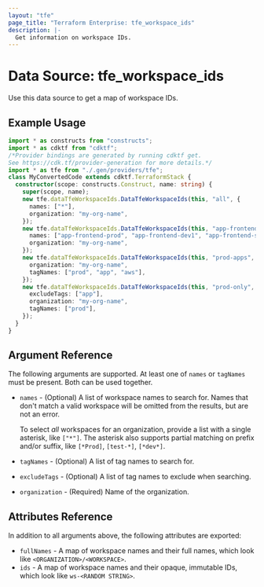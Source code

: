 ```yaml
---
layout: "tfe"
page_title: "Terraform Enterprise: tfe_workspace_ids"
description: |-
  Get information on workspace IDs.
---
```


# Data Source: tfe_workspace_ids

Use this data source to get a map of workspace IDs.

## Example Usage

```typescript
import * as constructs from "constructs";
import * as cdktf from "cdktf";
/*Provider bindings are generated by running cdktf get.
See https://cdk.tf/provider-generation for more details.*/
import * as tfe from "./.gen/providers/tfe";
class MyConvertedCode extends cdktf.TerraformStack {
  constructor(scope: constructs.Construct, name: string) {
    super(scope, name);
    new tfe.dataTfeWorkspaceIds.DataTfeWorkspaceIds(this, "all", {
      names: ["*"],
      organization: "my-org-name",
    });
    new tfe.dataTfeWorkspaceIds.DataTfeWorkspaceIds(this, "app-frontend", {
      names: ["app-frontend-prod", "app-frontend-dev1", "app-frontend-staging"],
      organization: "my-org-name",
    });
    new tfe.dataTfeWorkspaceIds.DataTfeWorkspaceIds(this, "prod-apps", {
      organization: "my-org-name",
      tagNames: ["prod", "app", "aws"],
    });
    new tfe.dataTfeWorkspaceIds.DataTfeWorkspaceIds(this, "prod-only", {
      excludeTags: ["app"],
      organization: "my-org-name",
      tagNames: ["prod"],
    });
  }
}

```

## Argument Reference

The following arguments are supported. At least one of `names` or `tagNames` must be present. Both can be used together.

* `names` - (Optional) A list of workspace names to search for. Names that don't
  match a valid workspace will be omitted from the results, but are not an error.

    To select _all_ workspaces for an organization, provide a list with a single
    asterisk, like `["*"]`. The asterisk also supports partial matching on prefix and/or suffix, like `[*Prod]`, `[test-*]`, `[*dev*]`.
* `tagNames` - (Optional) A list of tag names to search for.
* `excludeTags` - (Optional) A list of tag names to exclude when searching.
* `organization` - (Required) Name of the organization.

## Attributes Reference

In addition to all arguments above, the following attributes are exported:

* `fullNames` - A map of workspace names and their full names, which look like `<ORGANIZATION>/<WORKSPACE>`.
* `ids` - A map of workspace names and their opaque, immutable IDs, which look like `ws-<RANDOM STRING>`.

<!-- cache-key: cdktf-0.17.0-pre.15 input-a50ddfd1d990de8d1cbdba1a7182f9b5d086fbc397439bdd1d0bd057263938e3 -->